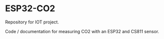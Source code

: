 # ESP32-CO2

Repository for IOT project.

Code / documentation for measuring CO2 with an ESP32 and CS811 sensor.